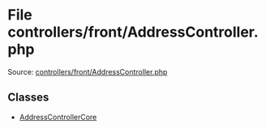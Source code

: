 File controllers/front/AddressController.php
=========

Source: [controllers/front/AddressController.php](https://github.com/PrestaShop/PrestaShop/blob/1.5.0.2/controllers/front/AddressController.php)


Classes
-------

* [AddressControllerCore](class.AddressControllerCore.md)

